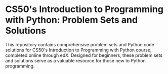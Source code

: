 # CS50's Introduction to Programming with Python: Problem Sets and Solutions

<p> This repository contains comprehensive problem sets and Python code solutions for CS50's Introduction to Programming with Python course, completed online through edX. Designed for beginners, these problem sets and solutions serve as a valuable resource for those new to Python programming.</p>
